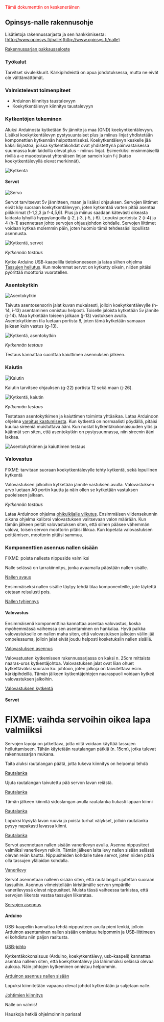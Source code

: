 <font color='red'>Tämä dokumenttin on keskeneräinen</font>

## Opinsys-nalle rakennusohje

Lisätietoja rakennussarjasta ja sen hankkimisesta: [http://www.opinsys.fi/nalle](http://www.opinsys.fi/nalle)

[Rakennussarjan pakkausseloste](ohjeet/pakkausseloste)

### Työkalut

Tarvitset sivuleikkurit. Kärkipihdeistä on apua johdotuksessa, mutta ne eivät ole välttämättömät.

### Valmistelevat toimenpiteet

* Arduinon kiinnitys taustalevyyn
* Koekytkentälevyn kiinnitys taustalevyyn

### Kytkentöjen tekeminen

Aluksi Arduinosta kytketään 5v jännite ja maa (GND) koekyntkentälevyyn. Lisäksi koekytkentälevyn pystysuuntaiset plus ja miinus linjat yhdistetään komponettien kytkennän helpottamiseksi. Koekytkentälevyn keskelle jää kaksi linjastoa, joissa kytkentäkohdat ovat yhdistettynä päinvastaisessa suunnassa kuin laidoilla olevat plus - miinus linjat. Esimerkiksi ensimmäisellä rivillä a-e muodostavat yhtenäisen linjan samoin kuin f-j (katso koekytkentälevyllä olevat merkinnät).

![Kytkentä](kuvat/kytkenta_plus_miinus.jpg)

#### Servot

![Servo](kuvat/servo.jpg)

Servot tarvitsevat 5v jännitteen, maan ja lisäksi ohjauksen. Servojen liittimet eivät käy suoraan koekytkentälevyyn, joten kytkentää varten pitää asentaa piikkirimat (f-1,2,3 ja f-4,5,6). Plus ja miinus saadaan kätevästi oikeasta laidasta lyhyillä hyppylangoilla (j-2, j-3, j-5, j-6). Lopuksi porteista 2 (i-4) ja 4 (h-1) asennetaan johto servojen ohjausjohdon kohdalle. Servojen liittimet voidaan kytkeä molemmin päin, joten huomio tämä tehdessäsi lopullista asennusta.

![Kytkentä, servot](kuvat/kytkenta_servot.jpg)

*Kytkennän testaus*

Kytke Arduino USB-kaapelilla tietokoneeseen ja lataa siihen ohjelma [Tassujen heilutus](tassujen_heilutus/tassujen_heilutus.ino). Kun molemmat servot on kytketty oikein, niiden pitäisi pyörittää moottoria vuorotellen.


### Asentokytkin

![Asentokytkin](kuvat/asentokytkin.jpg)

Taivuta asentosensorin jalat kuvan mukaisesti, jolloin koekytkentälevylle (h-14, i-13) asentaminen onnistuu helposti. Toiselle jaloista kytketään 5v jännite (j-14). Maa kytketään toiseen jalkaan (j-13) vastuksen avulla. Asentokytkimen tila luetaan portista 8, joten tämä kytketään samaaan jalkaan kuin vastus (g-13).

![Kytkentä, asentokytkin](kuvat/kytkenta_asentokytkin.jpg)

*Kytkennän testaus*

Testaus kannattaa suorittaa kaiuttimen asennuksen jälkeen.

### Kaiutin

![Kaiutin](kuvat/kaiutin.jpg)

Kaiutin tarvitsee ohjauksen (g-22) portista 12 sekä maan (j-26).

![Kytkentä, kaiutin](kuvat/kytkenta_kaiutin.jpg)

*Kytkennän testaus*

Testataan asentokytkimen ja kaiuttimen toiminta yhtäaikaa. Lataa Arduinoon ohjelma [varoitus kaatumisesta](varoitus_kaatumisesta/varoitus_kaatumisesta.ino). Kun kytkentä on normaalisti pöydällä, pitäisi kuulua sireeniä muistuttava ääni. Kun nostat kytkentäkokonaisuuden ylös ja käännät sen siten, että asentokytkin on pystysuunnassa, niin sireenin ääni lakkaa.

![Asentokytkimen ja kaiuttimen testaus](kuvat/asentokytkin_kaiutin_testaus.jpg)

### Valovastus

FIXME: tarvitaan suoraan koekytkentälevylle tehty kytkentä, sekä lopullinen kytkentä

Valovastuksen jalkoihin kytketään jännite vastuksen avulla. Valovastuksen arvo luetaan A0 portin kautta ja näin ollen se kytketään vastuksen puoleiseen jalkaan.

*Kytkennän testaus*

Lataa Arduinoon ohjelma [ohikulkijalle vilkutus](ohikulkijalle_vilkutus/ohikulkijalle_vilkutus.ino). Ensimmäisen viidensekunnin aikana ohjelma kalibroi valovastuksen valitsevaan valon määrään. Kun tämän jälkeen peität valovastuksen siten, että siihen pääsee vähemmän valova, toisen servon moottorin pitäisi likkua. Kun lopetata valovastuksen peittämisen, moottorin pitäisi sammua.

### Komponenttien asennus nallen sisään

FIXME: poista nallesta nippuside valmiiksi

Nalle selässä on tarrakiinnitys, jonka avaamalla päästään nallen sisälle.

[Nallen avaus](kuvat/nalle_auki.jpg)

Ensimmäiseksi nallen sisälle täytyy tehdä tilaa komponenteille, jote täytettä otetaan reisulusti pois.

[Nallen tyhjennys](kuvat/nallen_tyhjennys.jpg)

#### Valovastus

Ensimmäisenä komponenttina kannattaa asentaa valovastus, koska myöhemmässä vaiheessa sen asentaminen on hankalaa. Hyvä paikka valovastukselle on nallen maha siten, että valovastuksen jalkojen väliin jää ompelesauma, jolloin jalat eivät joudu helposti kosketuksiin nallen sisällä.

[Valovastuksen asennus](kuvat/valovastuksen_asennus.jpg)

Valovastusten kytkemiseen rakennussarjassa on kaksi  n. 25cm mittaista naaras-uros kytkentäjohtoa. Valovastuksen jalat ovat liian ohuet kytkettäväksi suoraan ko. johtoon, joten jalkoja on taivutettava esim. kärkipihdeillä. Tämän jälkeen kytkentäjohtojen naaraspuoli voidaan kytkeä valovastuksen jalkoihin.

[Valovastuksen kytkentä](kuvat/valovastuksen_kytkenta.jpg)

#### Servot

# FIXME: vaihda servoihin oikea lapa valmiiksi

Servojen lapoja on jatkettava, jotta niitä voidaan käyttää tassujen heiluttamiseen. Tähän käytetään rautalangan pätkiä (n. 15cm), jotka tulevat rakennussarjan mukana.

Taita aluksi rautalangan päätä, jotta tukeva kiinnitys on helpompi tehdä

[Rautalanka](kuvat/taivutettu_rautalanka.jpg)

Ujuta rautalangan taivutettu pää servon lavan reiästä.

[Rautalanka](kuvat/taivutettu_rautalanka_servo.jpg)

Tämän jälkeen kiinnitä sidoslangan avulla rautalanka tiukasti lapaan kiinni

[Rautalanka](kuvat/rautalangan_sitominen.jpg)

Lopuksi löysytä lavan ruuvia ja poista turhat välykset, jolloin rautalanka pysyy napakasti lavassa kiinni.

[Rautalanka](kuvat/rautalanka_lavan_valysten_poisto.jpg)

Servot asennetaan nallen sisään vanerilevyn avulla. Asenna nippusiteet valmiiksi vanerilevyn reikiin. Tämän jälkeen laita levy nallen sisään selässä olevan reiän kautta. Nippusiteiden kohdalle tulee servot, joten niiden pitää olla tassujen ylälaidan kohdalla.

[Vanerilevy](kuvat/vanerilevyn_asennus_nalleen.jpg)

Servot asennetaan nalleen sisään siten, että rautalangat ujutettan suoraan tassuihin. Asennus viimeistellään kiristämälle servon ympärille vanerilevyssä olevat nippusiteet. Muista tässä vaiheessa tarkistaa, että servojen liikerata vastaa tassujen liikerataa.

[Servojen asennus](kuvat/servojen_asennus_nalleen.jpg)

#### Arduino

USB-kaapeliin kannattaa tehdä nippusiteen avulla pieni lenkki, jolloin Arduinon asentaminen nallen sisään onnistuu helpommin ja USB-liittimeen ei kohdistu niin paljon rasitusta.

[USB-johto](kuvat/lenkki_usb_johtoon.jpg)

Kytkentäkokonaisuus (Arduino, koekytkentälevy, usb-kaapeli) kannattaa asentaa nalleen siten, että koekytkentälevy jää lähimmäksi selässä olevaa aukkoa. Näin johtojen kytkeminen onnistuu helpommin.

[Arduinon asennus nallen sisään](kuvat/arduinon_asennus_nallen_sisaan.jpg)

Lopuksi kiinnitetään vapaana olevat johdot kytkentään ja suljetaan nalle.

[Johtimien kiinnitys](kuvat/johtimien_kiinnitys.jpg)

Nalle on valmis!

Hauskoja hetkiä ohjelmoinnin parissa!

